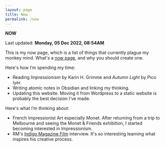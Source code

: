 ```yaml
---
layout: page
title: Now
permalink: /now
---
```


<b>NOW</b>

Last updated: <b>Monday, 05 Dec 2022, 08:54AM</b>

This is my now page, which is a list of things that currently plague my monkey mind. What's a <a href="https://nownownow.com/about">now page</a>, and why you should create one.

Here's how I’m spending my time:
- Reading *Impressionism* by Karin H. Grimme and *Autumn Light* by Pico Iyer.
- Writing atomic notes in Obsidian and linking my thinking.
- Updating this website. Moving it from Wordpress to a static website is probably the best decision I've made.

Here's what I’m thinking about:
- French Impressionist Art especially Monet. After returning from a trip to Melbourne and seeing the Monet & Friends exhibition, I started becoming interested in Impressionism. 
- RM's <a href="https://www.youtube.com/watch?v=lRy8OYhLO-A">Indigo Magazine Film</a> interview. It's so interesting learning what inspires his creative process.


<style>
  .wrapper {
    max-width: 58em;
  }
</style>